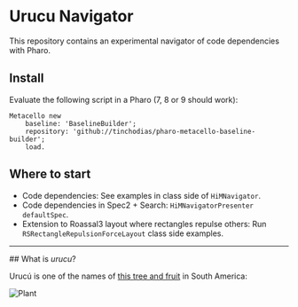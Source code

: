 # Urucu Navigator

This repository contains an experimental navigator of code dependencies with Pharo.

## Install

Evaluate the following script in a Pharo (7, 8 or 9 should work):

~~~smalltalk
Metacello new
    baseline: 'BaselineBuilder';
    repository: 'github://tinchodias/pharo-metacello-baseline-builder';
    load.
~~~

## Where to start

* Code dependencies: See examples in class side of `HiMNavigator`.
* Code dependencies in Spec2 + Search: `HiMNavigatorPresenter defaultSpec`.
* Extension to Roassal3 layout where rectangles repulse others: Run `RSRectangleRepulsionForceLayout` class side examples.

---
## What is *urucu*?

Urucú is one of the names of [this tree and fruit](https://es.wikipedia.org/wiki/Bixa_orellana) in South America:

![Plant](https://upload.wikimedia.org/wikipedia/commons/3/3c/Urucum_%28bixa_orellana%29_seeds.jpg)
